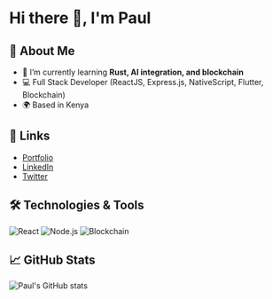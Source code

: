 # Hi there 👋, I'm Paul

## 🚀 About Me
- 🌱 I’m currently learning **Rust, AI integration, and blockchain**
- 💻 Full Stack Developer (ReactJS, Express.js, NativeScript, Flutter, Blockchain)
- 🌍 Based in Kenya

## 🔗 Links
- [Portfolio](https://your-portfolio-link.com)
- [LinkedIn](https://linkedin.com/in/yourusername)
- [Twitter](https://twitter.com/yourusername)

## 🛠️ Technologies & Tools
![React](https://img.shields.io/badge/-React-61DAFB?logo=react&logoColor=white)
![Node.js](https://img.shields.io/badge/-Node.js-339933?logo=node.js&logoColor=white)
![Blockchain](https://img.shields.io/badge/-Blockchain-121D33?logo=bitcoin&logoColor=white)

## 📈 GitHub Stats
![Paul's GitHub stats](https://github-readme-stats.vercel.app/api?username=pauldamba&show_icons=true&theme=radical)


<!--
**d8paul/d8paul** is a ✨ _special_ ✨ repository because its `README.md` (this file) appears on your GitHub profile.

Here are some ideas to get you started:

- 🔭 I’m currently working on ...
- 🌱 I’m currently learning ...
- 👯 I’m looking to collaborate on ...
- 🤔 I’m looking for help with ...
- 💬 Ask me about ...
- 📫 How to reach me: ...
- 😄 Pronouns: ...
- ⚡ Fun fact: ...
-->
